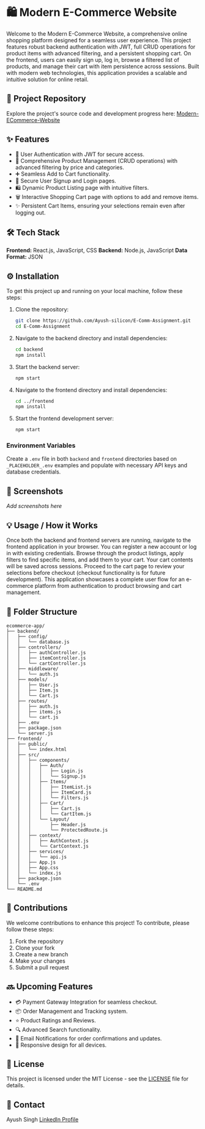 # 🛍️ Modern E-Commerce Website

Welcome to the Modern E-Commerce Website, a comprehensive online shopping platform designed for a seamless user experience. This project features robust backend authentication with JWT, full CRUD operations for product items with advanced filtering, and a persistent shopping cart. On the frontend, users can easily sign up, log in, browse a filtered list of products, and manage their cart with item persistence across sessions. Built with modern web technologies, this application provides a scalable and intuitive solution for online retail.

## 🚀 Project Repository

Explore the project's source code and development progress here: [Modern-ECommerce-Website](https://github.com/Ayush-silicon/E-Comm-Assignment.git)

## ✨ Features

- 🔑 User Authentication with JWT for secure access.
- 🛒 Comprehensive Product Management (CRUD operations) with advanced filtering by price and categories.
- ➕ Seamless Add to Cart functionality.
- 🚪 Secure User Signup and Login pages.
- 🛍️ Dynamic Product Listing page with intuitive filters.
- 🗑️ Interactive Shopping Cart page with options to add and remove items.
- ✨ Persistent Cart Items, ensuring your selections remain even after logging out.

## 🛠️ Tech Stack

**Frontend:** React.js, JavaScript, CSS
**Backend:** Node.js, JavaScript
**Data Format:** JSON

## ⚙️ Installation

To get this project up and running on your local machine, follow these steps:

1.  Clone the repository:

    ```bash
    git clone https://github.com/Ayush-silicon/E-Comm-Assignment.git
    cd E-Comm-Assignment
    ```

2.  Navigate to the backend directory and install dependencies:

    ```bash
    cd backend
    npm install
    ```

3.  Start the backend server:

    ```bash
    npm start
    ```

4.  Navigate to the frontend directory and install dependencies:

    ```bash
    cd ../frontend
    npm install
    ```

5.  Start the frontend development server:

    ```bash
    npm start
    ```

### Environment Variables

Create a `.env` file in both `backend` and `frontend` directories based on `_PLACEHOLDER_.env` examples and populate with necessary API keys and database credentials.

## 📸 Screenshots

_Add screenshots here_

## 💡 Usage / How it Works

Once both the backend and frontend servers are running, navigate to the frontend application in your browser. You can register a new account or log in with existing credentials. Browse through the product listings, apply filters to find specific items, and add them to your cart. Your cart contents will be saved across sessions. Proceed to the cart page to review your selections before checkout (checkout functionality is for future development). This application showcases a complete user flow for an e-commerce platform from authentication to product browsing and cart management.

## 📂 Folder Structure

```
ecommerce-app/
├── backend/
│   ├── config/
│   │   └── database.js
│   ├── controllers/
│   │   ├── authController.js
│   │   ├── itemController.js
│   │   └── cartController.js
│   ├── middleware/
│   │   └── auth.js
│   ├── models/
│   │   ├── User.js
│   │   ├── Item.js
│   │   └── Cart.js
│   ├── routes/
│   │   ├── auth.js
│   │   ├── items.js
│   │   └── cart.js
│   ├── .env
│   ├── package.json
│   └── server.js
├── frontend/
│   ├── public/
│   │   └── index.html
│   ├── src/
│   │   ├── components/
│   │   │   ├── Auth/
│   │   │   │   ├── Login.js
│   │   │   │   └── Signup.js
│   │   │   ├── Items/
│   │   │   │   ├── ItemList.js
│   │   │   │   ├── ItemCard.js
│   │   │   │   └── Filters.js
│   │   │   ├── Cart/
│   │   │   │   ├── Cart.js
│   │   │   │   └── CartItem.js
│   │   │   └── Layout/
│   │   │       ├── Header.js
│   │   │       └── ProtectedRoute.js
│   │   ├── context/
│   │   │   ├── AuthContext.js
│   │   │   └── CartContext.js
│   │   ├── services/
│   │   │   └── api.js
│   │   ├── App.js
│   │   ├── App.css
│   │   └── index.js
│   ├── package.json
│   └── .env
└── README.md
```

## 🤝 Contributions

We welcome contributions to enhance this project! To contribute, please follow these steps:

1.  Fork the repository
2.  Clone your fork
3.  Create a new branch
4.  Make your changes
5.  Submit a pull request

## 🔜 Upcoming Features

- 💳 Payment Gateway Integration for seamless checkout.
- 📦 Order Management and Tracking system.
- ⭐ Product Ratings and Reviews.
- 🔍 Advanced Search functionality.
- 📧 Email Notifications for order confirmations and updates.
- 📱 Responsive design for all devices.

## 📜 License

This project is licensed under the MIT License - see the [LICENSE](LICENSE) file for details.

## 📧 Contact

Ayush Singh
[LinkedIn Profile](https://www.linkedin.com/in/ayush-singh-a67498270/)

